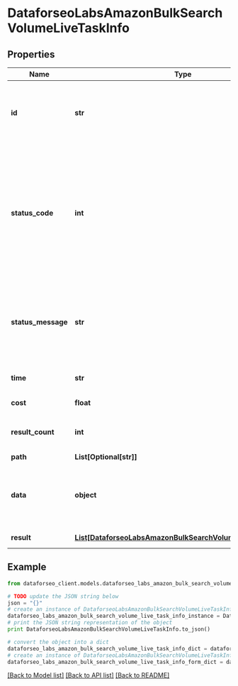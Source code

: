 # DataforseoLabsAmazonBulkSearchVolumeLiveTaskInfo


## Properties

Name | Type | Description | Notes
------------ | ------------- | ------------- | -------------
**id** | **str** | task identifier unique task identifier in our system in the UUID format | [optional] 
**status_code** | **int** | status code of the task generated by DataForSEO, can be within the following range: 10000-60000 you can find the full list of the response codes here | [optional] 
**status_message** | **str** | informational message of the task you can find the full list of general informational messages here | [optional] 
**time** | **str** | execution time, seconds | [optional] 
**cost** | **float** | total tasks cost, USD | [optional] 
**result_count** | **int** | number of elements in the result array | [optional] 
**path** | **List[Optional[str]]** | URL path | [optional] 
**data** | **object** | contains the same parameters that you specified in the POST request | [optional] 
**result** | [**List[DataforseoLabsAmazonBulkSearchVolumeLiveResultInfo]**](DataforseoLabsAmazonBulkSearchVolumeLiveResultInfo.md) | array of results | [optional] 

## Example

```python
from dataforseo_client.models.dataforseo_labs_amazon_bulk_search_volume_live_task_info import DataforseoLabsAmazonBulkSearchVolumeLiveTaskInfo

# TODO update the JSON string below
json = "{}"
# create an instance of DataforseoLabsAmazonBulkSearchVolumeLiveTaskInfo from a JSON string
dataforseo_labs_amazon_bulk_search_volume_live_task_info_instance = DataforseoLabsAmazonBulkSearchVolumeLiveTaskInfo.from_json(json)
# print the JSON string representation of the object
print DataforseoLabsAmazonBulkSearchVolumeLiveTaskInfo.to_json()

# convert the object into a dict
dataforseo_labs_amazon_bulk_search_volume_live_task_info_dict = dataforseo_labs_amazon_bulk_search_volume_live_task_info_instance.to_dict()
# create an instance of DataforseoLabsAmazonBulkSearchVolumeLiveTaskInfo from a dict
dataforseo_labs_amazon_bulk_search_volume_live_task_info_form_dict = dataforseo_labs_amazon_bulk_search_volume_live_task_info.from_dict(dataforseo_labs_amazon_bulk_search_volume_live_task_info_dict)
```
[[Back to Model list]](../README.md#documentation-for-models) [[Back to API list]](../README.md#documentation-for-api-endpoints) [[Back to README]](../README.md)


